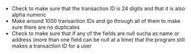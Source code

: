 - Check to make sure that the transaction ID is 24 digits and that it is also alpha numeric
- Make around 1000 transaction IDs and go through all of them to make sure there are no duplicates
- Check to make sure that if any of the fields are null sucha as name or address (more than one field can be null at a time) that the program still makes a transaction ID for a user 
